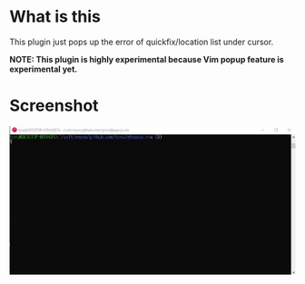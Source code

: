 # What is this

This plugin just pops up the error of quickfix/location list under cursor.

**NOTE: This plugin is highly experimental because Vim popup feature is experimental yet.**

# Screenshot

![screenshot](screenshot.gif)
